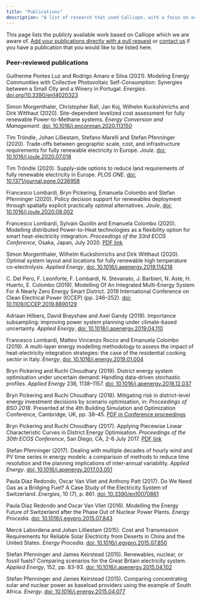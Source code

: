 ```yaml
---
title: "Publications"
description: "A list of research that used Calliope, with a focus on academic publications."
---
```


This page lists the publicly available work based on Calliope which we are aware of. [Add your publications directly with a pull request](https://github.com/calliope-project/callio.pe/edit/master/content/pages/publications.md) or [contact us](mailto:stefan.pfenninger@usys.ethz.ch) if you have a publication that you would like to be listed here.

### Peer-reviewed publications

Guilherme Pontes Luz and Rodrigo Amaro e Silva (2021). Modeling Energy Communities with Collective Photovoltaic Self-Consumption: Synergies between a Small City and a Winery in Portugal. *Energies*. [doi.org/10.3390/en14020323](https://doi.org/10.3390/en14020323) 

Simon Morgenthaler, Christopher Ball, Jan Koj, Wilhelm Kuckshinrichs and Dirk Witthaut (2020). Site-dependent levelized cost assessment for fully renewable Power-to-Methane systems. *Energy Conversion and Management*. [doi: 10.1016/j.enconman.2020.113150](https://doi.org/10.1016/j.enconman.2020.113150)

Tim Tröndle, Johan Lilliestam, Stefano Marelli and Stefan Pfenninger (2020). Trade-offs between geographic scale, cost, and infrastructure requirements for fully renewable electricity in Europe. *Joule*. [doi: 10.1016/j.joule.2020.07.018](https://doi.org/10.1016/j.joule.2020.07.018)

Tim Tröndle (2020). Supply-side options to reduce land requirements of fully renewable electricity in Europe. *PLOS ONE*. [doi: 10.1371/journal.pone.0236958](https://doi.org/10.1371/journal.pone.0236958)

Francesco Lombardi, Bryn Pickering, Emanuela Colombo and Stefan Pfenninger (2020). Policy decision support for renewables deployment through spatially explicit practically optimal alternatives. *Joule*, [doi: 10.1016/j.joule.2020.08.002](https://doi.org/10.1016/j.joule.2020.08.002)

Francesco Lombardi, Sylvain Quoilin and Emanuela Colombo (2020). Modelling distributed Power-to-Heat technologies as a flexibility option for smart heat-electricity integration. *Proceedings of the 33rd ECOS Conference*, Osaka, Japan, July 2020. [PDF link](https://www.researchgate.net/publication/342961468_Modelling_distributed_Power-to-Heat_technologies_as_a_flexibility_option_for_smart_heat-electricity_integration)

Simon Morgenthaler, Wilhelm Kuckshinrichs and Dirk Witthaut (2020). Optimal system layout and locations for fully renewable high temperature co-electrolysis. *Applied Energy*, [doi: 10.1016/j.apenergy.2019.114218](https://doi.org/10.1016/j.apenergy.2019.114218)

C. Del Pero, F. Leonforte, F. Lombardi, N. Stevanato, J. Barbieri, N. Aste, H. Huerto, E. Colombo (2019). Modelling Of An Integrated Multi-Energy System For A Nearly Zero Energy Smart District. 2019 International Conference on Clean Electrical Power (ICCEP) (pp. 246–252). [doi: 10.1109/ICCEP.2019.8890129](https://doi.org/10.1109/ICCEP.2019.8890129)

Adriaan Hilbers, David Brayshaw and Axel Gandy (2019). Importance subsampling: improving power system planning under climate-based uncertainty. *Applied Energy*, [doi: 10.1016/j.apenergy.2019.04.110](https://doi.org/10.1016/j.apenergy.2019.04.110)

Francesco Lombardi, Matteo Vincenzo Rocco and Emanuela Colombo (2019). A multi-layer energy modelling methodology to assess the impact of heat-electricity integration strategies: the case of the residential cooking sector in Italy. *Energy*, [doi: 10.1016/j.energy.2019.01.004](https://doi.org/10.1016/j.energy.2019.01.004)

Bryn Pickering and Ruchi Choudhary (2019). District energy system optimisation under uncertain demand: Handling data-driven stochastic profiles. *Applied Energy* 236, 1138–1157. [doi: 10.1016/j.apenergy.2018.12.037](https://doi.org/10.1016/j.apenergy.2018.12.037)

Bryn Pickering and Ruchi Choudhary (2018). Mitigating risk in district-level energy investment decisions by scenario optimisation, in: *Proceedings of BSO 2018*. Presented at the 4th Building Simulation and Optimization Conference, Cambridge, UK, pp. 38–45. [PDF in Conference proceedings](http://www.ibpsa.org/proceedings/BSO2018/1B-1.pdf)

Bryn Pickering and Ruchi Choudhary (2017). Applying Piecewise Linear Characteristic Curves in District Energy Optimisation. *Proceedings of the 30th ECOS Conference*, San Diego, CA, 2-6 July 2017. [PDF link](https://www.researchgate.net/publication/319334427_Applying_Piecewise_Linear_Characteristic_Curves_in_District_Energy_Optimisation)

Stefan Pfenninger (2017). Dealing with multiple decades of hourly wind and PV time series in energy models: a comparison of methods to reduce time resolution and the planning implications of inter-annual variability. *Applied Energy*. [doi: 10.1016/j.apenergy.2017.03.051](https://doi.org/10.1016/j.apenergy.2017.03.051)

Paula Díaz Redondo, Oscar Van Vliet and Anthony Patt (2017). Do We Need Gas as a Bridging Fuel? A Case Study of the Electricity System of Switzerland. *Energies*, 10 (7), p. 861. [doi: 10.3390/en10070861](https://doi.org/10.3390/en10070861)

Paula Díaz Redondo and Oscar Van Vliet (2016). Modelling the Energy Future of Switzerland after the Phase Out of Nuclear Power Plants. *Energy Procedia*. [doi: 10.1016/j.egypro.2015.07.843](https://doi.org/10.1016/j.egypro.2015.07.843)

Mercè Labordena and Johan Lilliestam (2015). Cost and Transmission Requirements for Reliable Solar Electricity from Deserts in China and the United States. *Energy Procedia*. [doi: 10.1016/j.egypro.2015.07.850](https://doi.org/10.1016/j.egypro.2015.07.850)

Stefan Pfenninger and James Keirstead (2015). Renewables, nuclear, or fossil fuels? Comparing scenarios for the Great Britain electricity system. *Applied Energy*, 152, pp. 83-93. [doi: 10.1016/j.apenergy.2015.04.102](https://doi.org/10.1016/j.apenergy.2015.04.102)

Stefan Pfenninger and James Keirstead (2015). Comparing concentrating solar and nuclear power as baseload providers using the example of South Africa. *Energy*. [doi: 10.1016/j.energy.2015.04.077](https://doi.org/10.1016/j.energy.2015.04.077)

